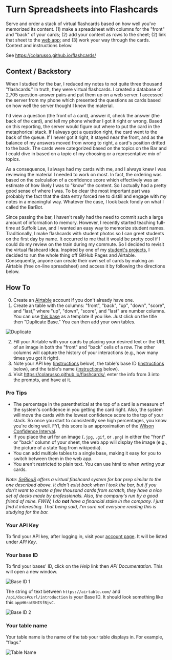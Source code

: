 # Turn Spreadsheets into Flashcards
Serve and order a stack of virtual flashcards based on how well you've memorized its content. (1) make a spreadsheet with columns for the "front" and "back" of your cards; (2) add your content as rows to the sheet; (2) link that sheet to the [web app](https://colarusso.github.io/flashcards/); and (3) work your way through the cards. Context and instructions below. 

See https://colarusso.github.io/flashcards/ 

## Context / Backstory

When I studied for the bar, I reduced my notes to not quite three thousand "flashcards." In truth, they were virtual flashcards. I created a database of 2,705 question-answer pairs and put them up on a web server. I accessed the server from my phone which presented the questions as cards based on how well the server thought I knew the material. 

I'd view a question (the front of a card), answer it, check the answer (the back of the card), and tell my phone whether I got it right or wrong. Based on this reporting, the server would figure out where to put the card in the metaphorical stack. If I always got a question right, the card went to the back of the queue. If I never got it right, it stayed near the front, and as the balance of my answers moved from wrong to right, a card's position drifted to the back. The cards were categorized based on the topics on the Bar and I could dive in based on a topic of my choosing or a representative mix of topics.

As a consequence, I always had my cards with me, and I always knew I was reviewing the material I needed to work on most. In fact, the ordering was based on the calculation of a confidence score which effectively was an estimate of how likely I was to "know" the content. So I actually had a pretty good sense of where I was. To be clear the most important part was probably the fact that the data entry forced me to distill and engage with my notes in a meaningful way. Whatever the case, I look back fondly on what I called the BarBot.

Since passing the bar, I haven't really had the need to commit such a large amount of information to memory. However, I recently started teaching full-time at Suffolk Law, and I wanted an easy way to memorize student names. Traditionally, I make flashcards with student photos so I can greet students on the first day by name. It occurred to me that it would be pretty cool if I could do my review on the train during my commute. So I decided to revisit the virtual flashcard idea. Inspired by one of my [student's projects](https://github.com/SuffolkLITLab/resource-map-how-to), I decided to run the whole thing off GitHub Pages and Airtable. Consequently, anyone can create their own set of cards by making an Airtable (free on-line spreadsheet) and access it by following the directions below. 

## How To

0. Create an [Airtable](https://airtable.com/) account if you don't already have one.
1. Create an table with the columns: "front", "back", "up", "down", "score", and "last," where "up", "down", "score", and "last" are number columns. You can use [this base](https://airtable.com/invite/l?inviteId=inveUUpZ4jP9hE66M&inviteToken=51b69eab0d648b22ff6dc9507089b0572664d33cfb197d14f84e1d0e00034d98) as a template if you like. Just click on the title then "Duplicate Base." You can then add your own tables.

![Duplicate](https://colarusso.github.io/flashcards/images/duplicate.gif)

2. Fill your Airtable with your cards by placing your desired text or the URL of an image in both the "front" and "back" cells of a row. The other columns will capture the history of your interactions (e.g., how many times you got it right). 
3. Note your API key ([instructions](#your-api-key) below), the table's base ID ([instructions](#your-base-id) below), and the table's name ([instructions](#your-table-name) below). 
4. Visit https://colarusso.github.io/flashcards/, enter the info from 3 into the prompts, and have at it. 

### Pro Tips

* The percentage in the parenthetical at the top of a card is a measure of the system's confidence in you getting the card right. Also, the system will move the cards with the lowest confidence score to the top of your stack. So once you start to consistently see high percentages, you know you're doing well. FYI, this score is an approximation of the [Wilson Confidence Interval](https://en.wikipedia.org/wiki/Binomial_proportion_confidence_interval#Wilson_score_interval). 
* If you place the url for an image (`.jpg`, `.gif`, or `.png`) in either the "front" or "back" column of your sheet, the web app will display the image (e.g., the picture of a state flag from wikipedia). 
* You can add multiple tables to a single base, making it easy for you to switch between them in the web app.  
* You aren't restricted to plain text. You can use html to when wrting your cards. 

*Note: [SeRiouS](https://www.spacedrepetition.com/) offers a virtual flashcard system for bar prep similar to the one described above. It didn't exist back when I took the bar, but if you don't want to create a few thousand cards from scratch, they have a nice set of decks made by professionals. Also, the company's run by a good friend of mine. FWIW, I do **not** have a financial stake in the company. I just find it interesting. That being said, I'm sure not everyone reading this is studying for the bar.*

### Your API Key

To find your API key, after logging in, visit your [account page](https://airtable.com/account). It will be listed under *API Key*.

### Your base ID

To find your bases' ID, click on the *Help* link then *API Documentation*. This will open a new window. 

![Base ID 1](https://colarusso.github.io/flashcards/images/base.gif)

The string of text between `https://airtable.com/` and `/api/docs#curl/introduction` is your Base ID. It should look something like this `appH6ratSHISfBjvC`.

![Base ID 2](https://colarusso.github.io/flashcards/images/baseid.png)

### Your table name

Your table name is the name of the tab your table displays in. For example, "flags."

![Table Name](https://colarusso.github.io/flashcards/images/flags.png)

